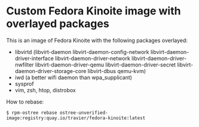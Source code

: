 # Custom Fedora Kinoite image with overlayed packages

This is an image of Fedora Kinoite with the following packages overlayed:

- libvirtd (libvirt-daemon libvirt-daemon-config-network
  libvirt-daemon-driver-interface libvirt-daemon-driver-network
  libvirt-daemon-driver-nwfilter libvirt-daemon-driver-qemu
  libvirt-daemon-driver-secret libvirt-daemon-driver-storage-core libvirt-dbus
  qemu-kvm)
- iwd (a better wifi daemon than wpa_supplicant)
- sysprof
- vim, zsh, htop, distrobox

How to rebase:

```
$ rpm-ostree rebase ostree-unverified-image:registry:quay.io/travier/fedora-kinoite:latest

```
